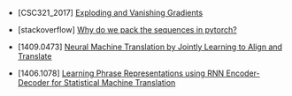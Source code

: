 - [CSC321_2017] [Exploding and Vanishing Gradients](http://www.cs.toronto.edu/~rgrosse/courses/csc321_2017/readings/L15%20Exploding%20and%20Vanishing%20Gradients.pdf)

- [stackoverflow] [Why do we pack the sequences in pytorch?](https://stackoverflow.com/questions/51030782/why-do-we-pack-the-sequences-in-pytorch)

- [1409.0473] [Neural Machine Translation by Jointly Learning to Align and Translate](https://arxiv.org/abs/1409.0473)

- [1406.1078] [Learning Phrase Representations using RNN Encoder-Decoder for Statistical Machine Translation](https://arxiv.org/abs/1406.1078)
